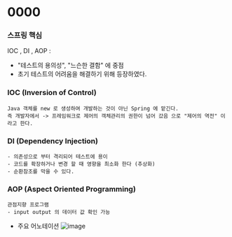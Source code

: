 # 0000

### 스프링 핵심
IOC , DI , AOP :

* "테스트의 용의성", "느슨한 결함" 에 중점
* 초기 테스트의 어려움을 해결하기 위해 등장하였다.

### IOC (Inversion of Control)
    Java 객체를 new 로 생성하여 개발하는 것이 아닌 Spring 에 맡긴다.
    즉 개발자에서 -> 프레임워크로 제어의 객체관리의 권한이 넘어 갔음 으로 "제어의 역전" 이라고 한다.

### DI  (Dependency Injection)
    - 의존성으로 부터 격리되어 테스트에 용이
    - 코드를 확장하거나 변경 할 때 영향을 최소화 한다 (추상화)
    - 순환참조를 막을 수 있다.

### AOP (Aspect Oriented Programming)
    관점지향 프로그램
    - input output 의 데이터 값 확인 가능



* 주요 어노테이션
![image](https://user-images.githubusercontent.com/79305451/131214206-4a75d3a0-cc65-4df9-bcc7-aa901f414255.png)
